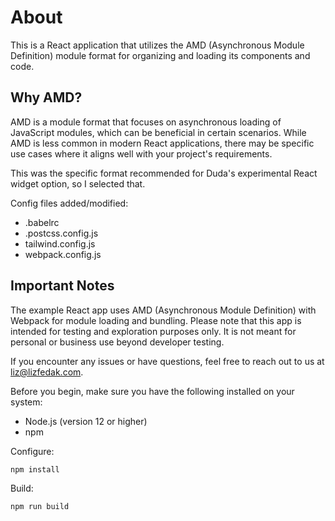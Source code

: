 # About
This is a React application that utilizes the AMD (Asynchronous Module Definition) module format for organizing and loading its components and code.

## Why AMD?

AMD is a module format that focuses on asynchronous loading of JavaScript modules, which can be beneficial in certain scenarios. While AMD is less common in modern React applications, there may be specific use cases where it aligns well with your project's requirements.

This was the specific format recommended for Duda's experimental React widget option, so I selected that.

Config files added/modified:

- .babelrc
- .postcss.config.js
- tailwind.config.js
- webpack.config.js

## Important Notes
The example React app uses AMD (Asynchronous Module Definition) with Webpack for module loading and bundling.
Please note that this app is intended for testing and exploration purposes only. It is not meant for personal or business use beyond developer testing.

If you encounter any issues or have questions, feel free to reach out to us at liz@lizfedak.com.

Before you begin, make sure you have the following installed on your system:

- Node.js (version 12 or higher)
- npm

Configure:
```js
npm install
```

Build:
```js
npm run build
```